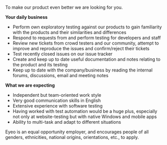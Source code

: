 <? include jobs/header ?>

To make our product even better we are looking for you.

**Your daily business**

- Perform own exploratory testing against our products to gain familiarity with the products and their similarities and differences
- Respond to requests from and perform testing for developers and staff
- Review new tickets from crowd testers and our community, attempt to improve and reproduce the issues and confirm/reject their tickets
- Test recently closed issues on our issue tracker
- Create and keep up to date useful documentation and notes relating to the product and its testing
- Keep up to date with the company/business by reading the internal forums, discussions, email and meeting notes

**What we are expecting**

- Independent but team-oriented work style
- Very good communication skills in English
- Extensive experience with software testing
- Having worked with test automation would be a huge plus, especially not only at website-testing but with native Windows and mobile apps
- Ability to multi-task and adapt to different situations

Eyeo is an equal opportunity employer, and encourages people of all genders, ethnicities, national origins, orientations, etc., to apply.

<? include jobs/footer ?>